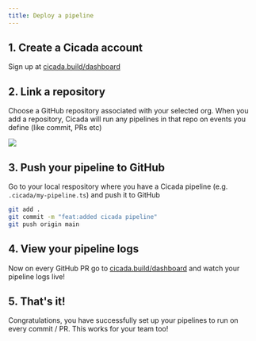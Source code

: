 ```yaml
---
title: Deploy a pipeline
---
```


## 1. Create a Cicada account

Sign up at [cicada.build/dashboard](https://cicada.build/dashboard)

## 2. Link a repository

Choose a GitHub repository associated with your selected org. When you add a repository, Cicada will run any pipelines in that repo on events you define (like commit, PRs etc)

<img src="/images/link-repository.png" />

## 3. Push your pipeline to GitHub

Go to your local respository where you have a Cicada pipeline (e.g. `.cicada/my-pipeline.ts`) and push it to GitHub

```bash
git add .
git commit -m "feat:added cicada pipeline"
git push origin main
```

## 4. View your pipeline logs

Now on every GitHub PR go to [cicada.build/dashboard](https://cicada.build/dashboard) and watch your pipeline logs live!

## 5. That's it!

Congratulations, you have successfully set up your pipelines to run on every commit / PR. This works for your team too!
